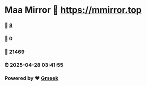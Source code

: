 # Maa Mirror :link: https://mmirror.top 
### :page_facing_up: [8](https://mmirror.top/tag.html) 
### :speech_balloon: 0 
### :hibiscus: 21469 
### :alarm_clock: 2025-04-28 03:41:55 
### Powered by :heart: [Gmeek](https://github.com/Meekdai/Gmeek)
